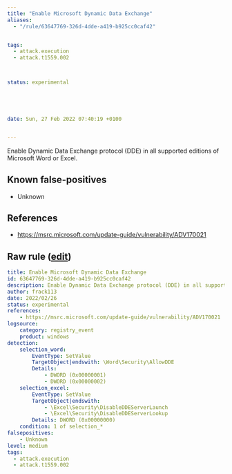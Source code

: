 ```yaml
---
title: "Enable Microsoft Dynamic Data Exchange"
aliases:
  - "/rule/63647769-326d-4dde-a419-b925cc0caf42"


tags:
  - attack.execution
  - attack.t1559.002



status: experimental





date: Sun, 27 Feb 2022 07:40:19 +0100


---
```


Enable Dynamic Data Exchange protocol (DDE) in all supported editions of Microsoft Word or Excel.

<!--more-->


## Known false-positives

* Unknown



## References

* https://msrc.microsoft.com/update-guide/vulnerability/ADV170021


## Raw rule ([edit](https://github.com/SigmaHQ/sigma/edit/master/rules/windows/registry_event/registry_event_office_enable_dde.yml))
```yaml
title: Enable Microsoft Dynamic Data Exchange
id: 63647769-326d-4dde-a419-b925cc0caf42
description: Enable Dynamic Data Exchange protocol (DDE) in all supported editions of Microsoft Word or Excel.
author: frack113
date: 2022/02/26
status: experimental
references:
    - https://msrc.microsoft.com/update-guide/vulnerability/ADV170021
logsource:
    category: registry_event
    product: windows
detection:
    selection_word:
        EventType: SetValue
        TargetObject|endswith: \Word\Security\AllowDDE
        Details: 
            - DWORD (0x00000001)
            - DWORD (0x00000002)
    selection_excel:
        EventType: SetValue
        TargetObject|endswith:
            - \Excel\Security\DisableDDEServerLaunch    
            - \Excel\Security\DisableDDEServerLookup
        Details: DWORD (0x00000000)
    condition: 1 of selection_*
falsepositives:
    - Unknown
level: medium
tags:
  - attack.execution
  - attack.t1559.002

```
